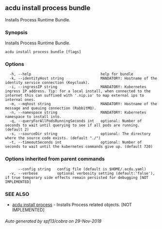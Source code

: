 ## acdu install process bundle

Installs Process Runtime Bundle.

### Synopsis

Installs Process Runtime Bundle.

```
acdu install process bundle [flags]
```

### Options

```
  -h, --help                                help for bundle
  -k, --identityHost string                 MANDATORY: Hostname of the identity service connection (Keycloak).
  -i, --ingressIP string                    MANDATORY: Kubernetes ingress IP address. Tip: for a local install, when connected to the internet this can suffixed with '.nip.io' to map external ips to internal ones.
  -m, --mqhost string                       MANDATORY: Hostname of the message and queuing connection (RabbitMQ).
  -n, --namespace string                    MANDATORY: Kubernetes namespace to install into.
  -q, --queryForAllPodsRunningSeconds int   optional: Number of seconds to wait until querying to see if all pods are running. (default 2)
  -s, --sourceDir string                    optional: The directory where the source code exists. (default "./")
  -t, --timeoutSeconds int                  optional: Number of seconds to wait until the kubernetes commands give up. (default 720)
```

### Options inherited from parent commands

```
      --config string   config file (default is $HOME/.acdu.yaml)
  -v, --verbose         optional verbosity setting (default:'false'), if true temporary side effects remain persisted for debugging [NOT IMPLEMENTED]
```

### SEE ALSO

* [acdu install process](acdu_install_process.md)	 - Installs Process related objects. [NOT IMPLEMENTED]

###### Auto generated by spf13/cobra on 29-Nov-2018
